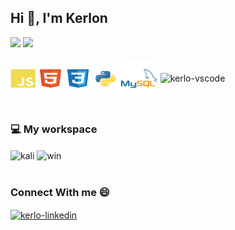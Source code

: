 ## Hi 👋, I'm Kerlon
<div>
 <img src= "https://github-readme-stats.vercel.app/api?username=kerlonfernandes&show_icons=true&theme=radical"/>
  <img height="180em" src="https://github-readme-stats.vercel.app/api/top-langs/?username=kerlonfernandes&layout=compact&langs_count=7&theme=radical"/>
</div>

<div style="display: inline_block"><br>
  <img align="center" alt="kerlo-Js" height="30" width="40" src="https://raw.githubusercontent.com/devicons/devicon/master/icons/javascript/javascript-plain.svg">
  <img align="center" alt="kerlo-HTML" height="30" width="40" src="https://raw.githubusercontent.com/devicons/devicon/master/icons/html5/html5-original.svg">
  <img align="center" alt="kerlo-CSS" height="30" width="40" src="https://raw.githubusercontent.com/devicons/devicon/master/icons/css3/css3-original.svg">
  <img align="center" alt="kerlo-Python" height="30" width="40"src="https://raw.githubusercontent.com/devicons/devicon/master/icons/python/python-original.svg">
    <img align="center" alt="kerlo-sql" height="60" width="60" src="https://raw.githubusercontent.com/devicons/devicon/master/icons/mysql/mysql-original-wordmark.svg">  
  <img align="center" alt="kerlo-vscode" height="30" width="40" src="https://cdn.icon-icons.com/icons2/2107/PNG/512/file_type_vscode_icon_130084.png">
</div>


<div style="display: inline_block>"><br>
 <h3>💻 My workspace</h3>
<img align="center" alt="kali" height="60" width="70" src="https://upload.wikimedia.org/wikipedia/commons/thumb/2/2b/Kali-dragon-icon.svg/2048px-Kali-dragon-icon.svg.png">
 <img align="center" alt="win" height="40" width="50" src="https://cdn-icons-png.flaticon.com/512/906/906308.png">
 

 </div>
 
 <div style="display: inline_block>"><br>
 <h3>Connect With me 😄</h3>

 <a href="https://www.linkedin.com/in/kerlon-fernandes"><img align="center" alt="kerlo-linkedin" height="40" width="40" src="https://cdn-icons-png.flaticon.com/512/174/174857.png"></a>
 </div>
